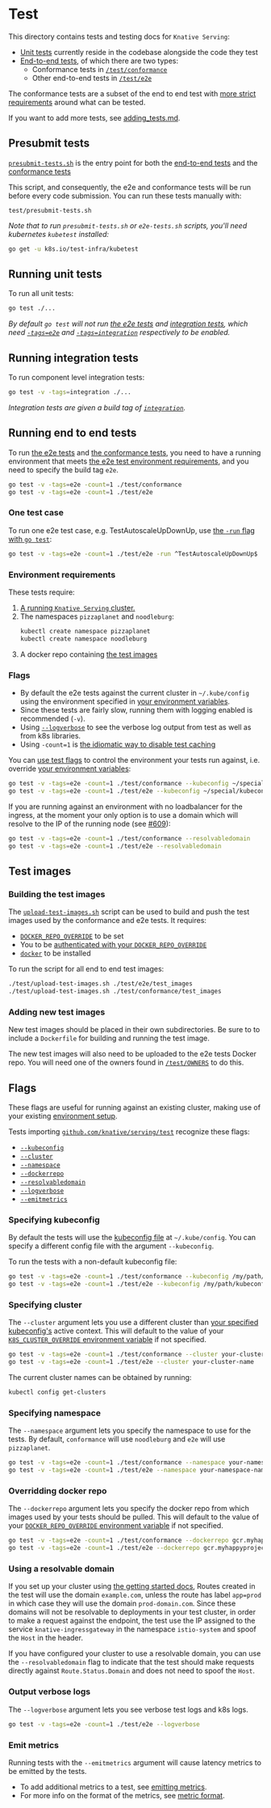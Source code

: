 # Test

This directory contains tests and testing docs for `Knative Serving`:

* [Unit tests](#running-unit-tests) currently reside in the codebase alongside the code they test
* [End-to-end tests](#running-end-to-end-tests), of which there are two types:
  * Conformance tests in [`/test/conformance`](./conformance)
  * Other end-to-end tests in [`/test/e2e`](./e2e)

The conformance tests are a subset of the end to end test with [more strict requirements](./conformance/README.md#requirements) around what can be tested.

If you want to add more tests, see [adding_tests.md](./adding_tests.md).

## Presubmit tests

[`presubmit-tests.sh`](./presubmit-tests.sh) is the entry point for both the [end-to-end tests](/test/e2e) and the [conformance tests](/test/conformance)

This script, and consequently, the e2e and conformance tests will be run before every code submission. You can run these tests manually with:

```shell
test/presubmit-tests.sh
```

_Note that to run `presubmit-tests.sh` or `e2e-tests.sh` scripts, you'll need kubernetes `kubetest` installed:_

```bash
go get -u k8s.io/test-infra/kubetest
```

## Running unit tests

To run all unit tests:

```bash
go test ./...
```

_By default `go test` will not run [the e2e tests](#running-end-to-end-tests) and [integration tests](#running-integration-tests), which need [`-tags=e2e`](#running-end-to-end-tests) and  [`-tags=integration`](#running-integration-tests) respectively to be enabled._


## Running integration tests

To run component level integration tests:

```bash
go test -v -tags=integration ./...
```

_Integration tests are given a build tag of [`integration`](https://golang.org/pkg/go/build/#hdr-Build_Constraints)._

## Running end to end tests

To run [the e2e tests](./e2e) and [the conformance tests](./conformance), you need to have a running environment that meets
[the e2e test environment requirements](#environment-requirements), and you need to specify the build tag `e2e`.

```bash
go test -v -tags=e2e -count=1 ./test/conformance
go test -v -tags=e2e -count=1 ./test/e2e
```

### One test case

To run one e2e test case, e.g. TestAutoscaleUpDownUp, use [the `-run` flag with `go test`](https://golang.org/cmd/go/#hdr-Testing_flags):

```bash
go test -v -tags=e2e -count=1 ./test/e2e -run ^TestAutoscaleUpDownUp$
```

### Environment requirements

These tests require:

1. [A running `Knative Serving` cluster.](/DEVELOPMENT.md#getting-started)
2. The namespaces `pizzaplanet` and `noodleburg`:
    ```bash
    kubectl create namespace pizzaplanet
    kubectl create namespace noodleburg
    ```
3. A docker repo containing [the test images](#test-images)

### Flags

* By default the e2e tests against the current cluster in `~/.kube/config`
  using the environment specified in [your environment variables](/DEVELOPMENT.md#environment-setup).
* Since these tests are fairly slow, running them with logging
  enabled is recommended (`-v`).
* Using [`--logverbose`](#output-verbose-log) to see the verbose log output from test as well as from k8s libraries.
* Using `-count=1` is [the idiomatic way to disable test caching](https://golang.org/doc/go1.10#test)

You can [use test flags](#flags) to control the environment
your tests run against, i.e. override [your environment variables](/DEVELOPMENT.md#environment-setup):

```bash
go test -v -tags=e2e -count=1 ./test/conformance --kubeconfig ~/special/kubeconfig --cluster myspecialcluster --dockerrepo myspecialdockerrepo
go test -v -tags=e2e -count=1 ./test/e2e --kubeconfig ~/special/kubeconfig --cluster myspecialcluster --dockerrepo myspecialdockerrepo
```

If you are running against an environment with no loadbalancer for the ingress, at the moment
your only option is to use a domain which will resolve to the IP of the running node (see
[#609](https://github.com/knative/serving/issues/609)):

```bash
go test -v -tags=e2e -count=1 ./test/conformance --resolvabledomain
go test -v -tags=e2e -count=1 ./test/e2e --resolvabledomain
```

## Test images

### Building the test images

The [`upload-test-images.sh`](./upload-test-images.sh) script can be used to build and push the
test images used by the conformance and e2e tests. It requires:

* [`DOCKER_REPO_OVERRIDE`](/DEVELOPMENT.md#environment-setup) to be set
* You to be [authenticated with your
  `DOCKER_REPO_OVERRIDE`](/docs/setting-up-a-docker-registry.md)
* [`docker`](https://docs.docker.com/install/) to be installed

To run the script for all end to end test images:

```bash
./test/upload-test-images.sh ./test/e2e/test_images
./test/upload-test-images.sh ./test/conformance/test_images
```

### Adding new test images

New test images should be placed in their own subdirectories. Be sure to to include a `Dockerfile`
for building and running the test image.

The new test images will also need to be uploaded to the e2e tests Docker repo. You will need one
of the owners found in [`/test/OWNERS`](OWNERS) to do this.

## Flags

These flags are useful for running against an existing cluster, making use of your existing
[environment setup](/DEVELOPMENT.md#environment-setup).

Tests importing [`github.com/knative/serving/test`](adding_tests.md#test-library) recognize these flags:

* [`--kubeconfig`](#specifying-kubeconfig)
* [`--cluster`](#specifying-cluster)
* [`--namespace`](#specifying-namespace)
* [`--dockerrepo`](#overriding-docker-repo)
* [`--resolvabledomain`](#using-a-resolvable-domain)
* [`--logverbose`](#output-verbose-logs)
* [`--emitmetrics`](#emit-metrics)

### Specifying kubeconfig

By default the tests will use the [kubeconfig
file](https://kubernetes.io/docs/concepts/configuration/organize-cluster-access-kubeconfig/)
at `~/.kube/config`.
You can specify a different config file with the argument `--kubeconfig`.

To run the tests with a non-default kubeconfig file:

```bash
go test -v -tags=e2e -count=1 ./test/conformance --kubeconfig /my/path/kubeconfig
go test -v -tags=e2e -count=1 ./test/e2e --kubeconfig /my/path/kubeconfig
```

### Specifying cluster

The `--cluster` argument lets you use a different cluster than [your specified
kubeconfig's](#specifying-kubeconfig) active context. This will default to the value
of your [`K8S_CLUSTER_OVERRIDE` environment variable](/DEVELOPMENT.md#environment-setup)
if not specified.

```bash
go test -v -tags=e2e -count=1 ./test/conformance --cluster your-cluster-name
go test -v -tags=e2e -count=1 ./test/e2e --cluster your-cluster-name
```

The current cluster names can be obtained by running:

```bash
kubectl config get-clusters
```

### Specifying namespace

The `--namespace` argument lets you specify the namespace to use for the
tests. By default, `conformance` will use `noodleburg` and `e2e` will use `pizzaplanet`.

```bash
go test -v -tags=e2e -count=1 ./test/conformance --namespace your-namespace-name
go test -v -tags=e2e -count=1 ./test/e2e --namespace your-namespace-name
```

### Overridding docker repo

The `--dockerrepo` argument lets you specify the docker repo from which images used
by your tests should be pulled. This will default to the value
of your [`DOCKER_REPO_OVERRIDE` environment variable](/DEVELOPMENT.md#environment-setup)
if not specified.

```bash
go test -v -tags=e2e -count=1 ./test/conformance --dockerrepo gcr.myhappyproject
go test -v -tags=e2e -count=1 ./test/e2e --dockerrepo gcr.myhappyproject
```

### Using a resolvable domain

If you set up your cluster using [the getting started
docs](/DEVELOPMENT.md#getting-started), Routes created in the test will
use the domain `example.com`, unless the route has label `app=prod` in which
case they will use the domain `prod-domain.com`.  Since these domains will not be
resolvable to deployments in your test cluster, in order to make a request
against the endpoint, the test use the IP assigned to the service
`knative-ingressgateway` in the namespace `istio-system` and spoof the `Host` in
the header.

If you have configured your cluster to use a resolvable domain, you can use the
`--resolvabledomain` flag to indicate that the test should make requests directly against
`Route.Status.Domain` and does not need to spoof the `Host`.

### Output verbose logs

The `--logverbose` argument lets you see verbose test logs and k8s logs.

```bash
go test -v -tags=e2e -count=1 ./test/e2e --logverbose
```

### Emit metrics

Running tests with the `--emitmetrics` argument will cause latency metrics to be emitted by
the tests.

* To add additional metrics to a test, see [emitting metrics](adding_tests.md#emit-metrics).
* For more info on the format of the metrics, see [metric format](adding_tests.md#metric-format).
